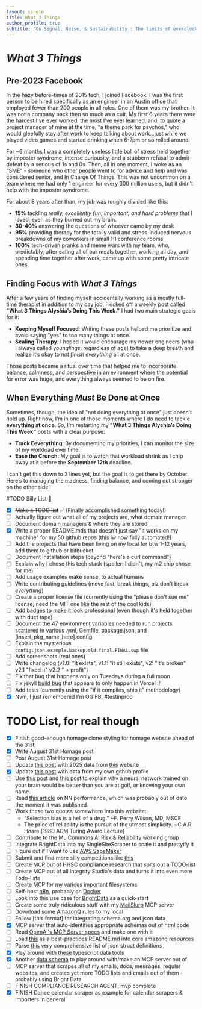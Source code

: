 ```yaml
---
layout: single
title: What 3 Things
author_profile: true
subtitle: "On Signal, Noise, & Sustainability : The limits of overclocking"
---
```


# *What 3 Things*


##  Pre-2023 Facebook

In the hazy before-times of 2015 tech, I joined Facebook. I was the first person to be hired
specifically as an engineer in an Austin office that employed fewer than 200 people in all roles. One of them was my brother. It was not a company back then so much
as a cult. My first 6 years there were the hardest I've ever worked, the most I've ever learned,
and, to quote a project manager of mine at the time, "a theme park for psychos,"
who would gleefully stay after work to keep talking about work...just while we
played video games and started drinking when 6-7pm or so rolled around.

For ~6 months I was a completely useless little ball of stress held together by imposter syndrome, intense curiousity, and a stubbern refusal to admit defeat by a serious of 1s
and 0s. Then, all in one moment, I woke as an "SME" - someone who other people went to
for advice and help and was considered senior, and In Charge Of Things. This was not uncommon on a
  team where we had only 1 engineer for every 300 million users, but it didn't
  help with the imposter syndrome.

For about 8 years after than, my job was roughly divided like this:

- **15%** tackling *really, excellently fun, important, and hard problems* that I loved, even as they burned out my brain.
- **30-40%** answering the questions of whoever came by my desk
- **95%** providing therapy for the totally valid and stress-induced nervous breakdowns of my coworkers in small 1:1 conference rooms
- **100%** tech-driven pranks and meme wars with my team, who, predictably,
  after eating all of our meals together, working all day, and spending time
  together after work, came up with some pretty intricate ones.

## Finding Focus with *What 3 Things*

After a few years of finding myself accidentally working as a mostly full-time therapist in addition to my day job, I kicked off a weekly post called **"What 3 Things Alyshia’s Doing This Week."** I had two main strategic goals for it:
- **Keeping Myself Focused**: Writing these posts helped me prioritize and avoid saying "yes" to too many things at once.
- **Scaling Therapy**: I hoped it would encourage my newer engineers (who I always called  *younglings*, regardless of age) to take a deep breath and realize it’s okay to *not finish everything* all at once.

Those posts became a ritual over time that helped me to incorporate balance, calmness, and perspective in an evironment where the potential for error was huge, and everything always seemed to be on fire.

## When Everything *Must* Be Done at Once

Sometimes, though, the idea of "not doing everything at once" just doesn’t hold up. Right now, I’m in one of those moments where I *do* need to tackle **everything at once**. So, I’m restarting my **"What 3 Things Alyshia’s Doing This Week"** posts with a clear purpose:

- **Track Eeverything**: By documenting my priorities, I can monitor the size of my workload over time.
- **Ease the Crunch**: My goal is to watch that workload shrink as I chip away at it before the **September 12th** deadline.

I can't get this down to 3 lines yet, but the goal is to get there by October.  Here’s to managing the madness, finding balance, and coming out stronger on the other side!

#TODO Silly List 📝

- [x] ~~Make a TODO list~~ ✅ (Finally accomplished something today!)
- [ ] Actually figure out what all of my projects are, what domain manager
- [ ] Document domain managers & where they are stored
- [x] Write a proper README.mds that doesn't just say "it works on my machine" for my 50 github repos (this iw now fully automated!)
- [ ] Add the projects that have been living on my local for btw 1-12 years, add
  them to github or bitbucket
- [ ] Document installation steps (beyond "here's a curl command")
- [ ] Explain why I chose this tech stack (spoiler: I didn't, my m2 chip chose for me)
- [ ] Add usage examples make sense, to actual humans
- [ ] Write contributing guidelines (move fast, break things, plz don't break *everything*)
- [ ] Create a proper license file (currently using the "please don't sue me" license; need the MIT one like the rest of the cool kids)
- [ ] Add badges to make it look professional (even though it's held together with duct tape)
- [ ] Document the 47 environment variables needed to run projects scattered in various .yml,
  Gemfile, package.json, and [insert_pkg_name_here].config
- [ ] Explain the mysterious `config.json.example.backup.old.final.FINAL.swp` file
- [ ] Add screenshots (real ones)
- [ ] Write changelog (v1.0: "it exists", v1.1: "it still exists", v2: "it's
  broken" v2.1 "fixed it" v2.2 "-> profit")
- [ ] Fix that bug that happens only on Tuesdays during a full moon
- [ ] Fix jekyll [build bug](https://vercel.com/aledlies-projects/aledlie/FPBXEKNx9KTEr2rvKMT5bWKcHXpZ?filter=errors) that appears to only happen in Vercel :/
- [ ] Add tests (currently using the "if it compiles, ship it" methodology)
- [x] Nvm, I just remembered I'm OG FB, #testinprod

# TODO List, for real though
- [x] Finish good-enough homage clone styling for homage website ahead of the 31st
- [x] Write August 31st Homage post
- [ ] Post August 31st Homage post
- [ ] Update [this post](https://www.sumedhmjoshi.com/misc/how-manys-are-there-to-get-from-austin-to-mumbai/) with 2025 data from [this](https://openflights.org/) website
- [x] Update [this post](https://www.sumedhmjoshi.com/programming/when-do-i-write-code/) with data from my own github profile
- [ ] Use [this post](https://www.sumedhmjoshi.com/golf/how-good-is-the-average-golfer/) and [this post](https://www.sumedhmjoshi.com/golf/how-many-of-me-would-it-take-to-shoot-par-in-a-scramble/) to explain why a neural network trained on your brain would be better than you are at golf, or knowing your own name.
- [ ] Read [this article](https://artificialanalysis.ai/) on NN performance, which was probably out of date the moment it was published.
- [ ] Work these two quotes somewhere into this website:
  - “Selection bias is a hell of a drug.” ~F. Perry Wilson, MD, MSCE
  - The price of reliability is the pursuit of the utmost simplicity. ~C.A.R. Hoare (1980 ACM Turing Award Lecture)
- [ ] Contribute to the ML Commons [AI Risk & Reliability](https://mlcommons.org/working-groups/ai-risk-reliability/ai-risk-reliability/) working group
- [ ] Integrate BrightData into my SingleSiteScraper to scale it and prettyify it
- [ ] Figure out if I want to use [AWS SageMaker](https://aws.amazon.com/sagemaker/)
- [ ] Submit and find more silly competitions like [this](https://dev.to/devteam/join-the-real-time-ai-agents-challenge-powered-by-n8n-and-bright-data-5000-in-prizes-across-five-3nmb?bb=240503)
- [ ] Create MCP out of HHSC compliance research that spits out a TODO-list
- [ ] Create MCP out of all Integrity Studio's data and turns it into even more Todo-lists
- [ ] Create MCP for my various important filesystems
- [ ] Self-host [n8n](https://docs.n8n.io/hosting/?utm_source=devto&utm_medium=devchallenge), probably on [Docker](https://docs.n8n.io/hosting/?utm_source=devto&utm_medium=devchallenge)
- [ ] Look into this use case for [BrightData](https://github.com/MeirKaD/MCP_ADK) as a quick-start
- [ ] Create some truly ridiculous stuff with my [MailSlurp](https://app.mailslurp.com/dashboard/) MCP server
- [ ] Download some [AmazonQ](https://www.promptz.dev/rules) rules to my local
- [ ] Follow [this format] for integrating schema.org and json data
- [x] MCP server that auto-identifies appropriate schemas out of html code
- [ ] Read [OpenAI's MCP Server specs](https://blog.christianposta.com/semantics-matter-exposing-openapi-as-mcp-tools/) and make one with it
- [ ] Load [this](https://medium.com/@aywengo/building-my-first-mcp-server-schema-registry-dd37b9c94ba1) as a best-practices README.md into core amazonq resources
- [ ] Parse [this](https://github.com/SchemaStore/schemastore/tree/master/src/schemas/json) very comprehensive list of json struct definitions
- [x] Play around with [these](https://json-schema.org/tools?query=&sortBy=name&sortOrder=ascending&groupBy=toolingTypes&licenses=&languages=TypeScript%2CYAML&drafts=&toolingTypes=&environments=&showObsolete=false&supportsBowtie=false) typescript data tools
- [x] Another [data schema](https://ref.gs1.org/voc/) to play around with/make an MCP server out of
- [ ] MCP server that scrapes all of my emails, docs, messages, regular websites, and creates yet more TODO lists and emails out of them - probably using Bright Data
- [ ] FINISH COMPLIANCE RESEARCH AGENT; mvp complete
- [x] FINISH Dance calendar scraper as example for calendar scrapers & importers in
general
